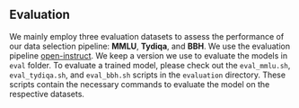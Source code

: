 ## Evaluation

We mainly employ three evaluation datasets to assess the performance of our data selection pipeline: **MMLU**, **Tydiqa**, and **BBH**. We use the evaluation pipeline [open-instruct](https://github.com/allenai/open-instruct/tree/main/eval). We keep a version we use to evaluate the models in `eval` folder. To evaluate a trained model, please check out the `eval_mmlu.sh`, `eval_tydiqa.sh`, and `eval_bbh.sh` scripts in the `evaluation` directory. These scripts contain the necessary commands to evaluate the model on the respective datasets. 

